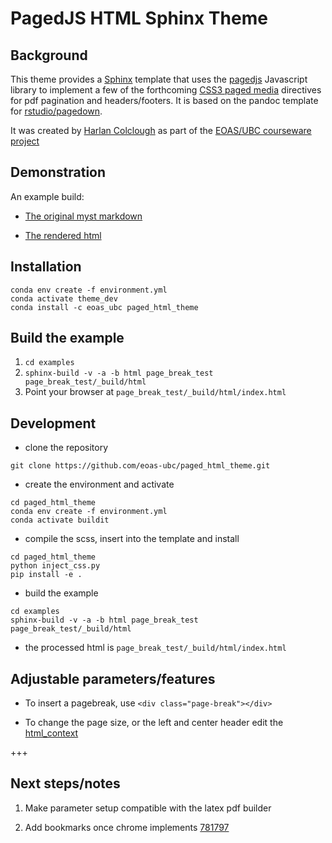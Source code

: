 # PagedJS HTML Sphinx Theme

## Background

This theme provides a [Sphinx](https://github.com/sphinx-doc/sphinx)
template that uses the [pagedjs](https://www.pagedjs.org/documentation/)
Javascript library to implement a few of the forthcoming
[CSS3 paged media](https://print-css.rocks/lessons) directives for pdf pagination and
headers/footers. It is  based on the pandoc template for
[rstudio/pagedown](https://github.com/rstudio/pagedown).

It was created by [Harlan Colclough](https://github.com/hcolclou) as part of the 
[EOAS/UBC courseware project](https://eoas-ubc.github.io/)

## Demonstration

An example build:

* [The original myst markdown](https://github.com/eoas-ubc/paged_html_theme/blob/master/examples/page_break_test/index.md)

* [The rendered html](https://phaustin.github.io/paged_html_theme/)

## Installation

```
conda env create -f environment.yml
conda activate theme_dev
conda install -c eoas_ubc paged_html_theme
```
   
## Build the example

1. `cd examples`
2. `sphinx-build -v -a -b html page_break_test  page_break_test/_build/html`
3.  Point your browser at `page_break_test/_build/html/index.html`

## Development

- clone the repository

```
git clone https://github.com/eoas-ubc/paged_html_theme.git
```

- create the environment and activate

```
cd paged_html_theme
conda env create -f environment.yml
conda activate buildit
```

- compile the scss, insert into the template and install

```
cd paged_html_theme
python inject_css.py
pip install -e .
```

- build the example

```
cd examples
sphinx-build -v -a -b html page_break_test  page_break_test/_build/html
```

- the processed html is `page_break_test/_build/html/index.html`

## Adjustable parameters/features

- To insert a pagebreak, use `<div class="page-break"></div>`

- To change the page size, or the left and center header edit the
[html_context](https://github.com/eoas-ubc/paged_html_theme/blob/16bded6351d782f7f279f8d169dcf73e603c274d/examples/page_break_test/conf.py#L58-L65)

+++

## Next steps/notes

1. Make parameter setup compatible with the latex pdf builder

2. Add bookmarks once chrome implements [781797](https://bugs.chromium.org/p/chromium/issues/detail?id=781797)
